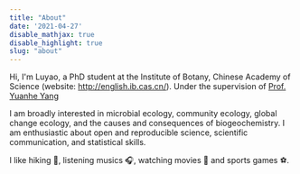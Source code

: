 ```yaml
---
title: "About"
date: '2021-04-27'
disable_mathjax: true
disable_highlight: true
slug: "about"
---
```


Hi, I'm Luyao, a PhD student at the Institute of Botany, Chinese Academy of Science (website: http://english.ib.cas.cn/). Under the supervision of [Prof. Yuanhe Yang](https://www.researchgate.net/profile/Yuanhe-Yang)

I am broadly interested in microbial ecology, community ecology, global change ecology, and the causes and consequences of biogeochemistry. I am enthusiastic about open and reproducible science, scientific communication, and statistical skills.

I like hiking :walking:, listening musics :headphones:, watching movies :movie_camera: and sports games :soccer:.

